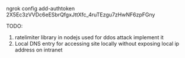 ngrok config add-authtoken 2X5Ec3zVVDc6eESbrQfgxJttXfc_4ruTEzgu7zHwNF6zpFGny

TODO:
1. ratelimiter library in nodejs used for ddos attack implement it  
2. Local DNS entry for accessing site locally without exposing local ip address on intranet